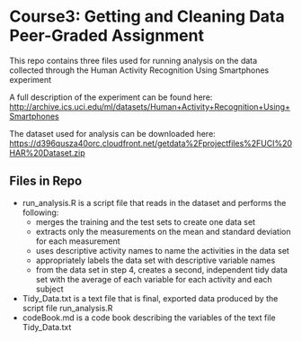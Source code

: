 # Course3: Getting and Cleaning Data Peer-Graded Assignment
This repo contains three files used for running analysis on the data collected through the Human Activity Recognition Using Smartphones experiment

A full description of the experiment can be found here:
http://archive.ics.uci.edu/ml/datasets/Human+Activity+Recognition+Using+Smartphones

The dataset used for analysis can be downloaded here:
https://d396qusza40orc.cloudfront.net/getdata%2Fprojectfiles%2FUCI%20HAR%20Dataset.zip

## Files in Repo
- run_analysis.R is a script file that reads in the dataset and performs the following:
  - merges the training and the test sets to create one data set
  - extracts only the measurements on the mean and standard deviation for each measurement
  - uses descriptive activity names to name the activities in the data set
  - appropriately labels the data set with descriptive variable names
  - from the data set in step 4, creates a second, independent tidy data set with the average of each variable for each activity and each subject
- Tidy_Data.txt is a text file that is final, exported data produced by the script file run_analysis.R
- codeBook.md is a code book describing the variables of the text file Tidy_Data.txt
